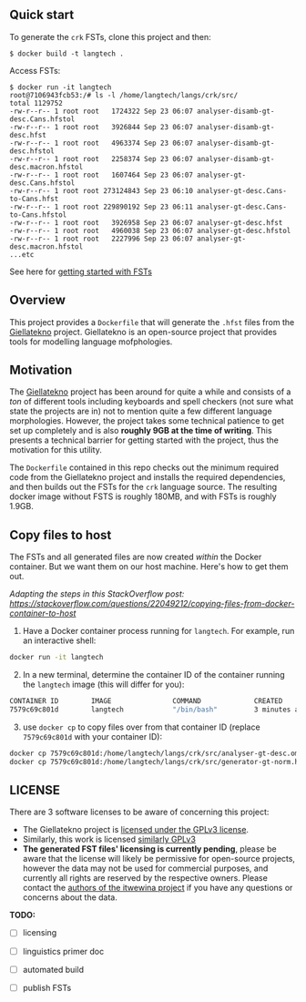 ## Quick start
To generate the `crk` FSTs, clone this project and then:

```
$ docker build -t langtech .
```

Access FSTs:

```
$ docker run -it langtech
root@7106943fcb53:/# ls -l /home/langtech/langs/crk/src/
total 1129752
-rw-r--r-- 1 root root   1724322 Sep 23 06:07 analyser-disamb-gt-desc.Cans.hfstol
-rw-r--r-- 1 root root   3926844 Sep 23 06:07 analyser-disamb-gt-desc.hfst
-rw-r--r-- 1 root root   4963374 Sep 23 06:07 analyser-disamb-gt-desc.hfstol
-rw-r--r-- 1 root root   2258374 Sep 23 06:07 analyser-disamb-gt-desc.macron.hfstol
-rw-r--r-- 1 root root   1607464 Sep 23 06:07 analyser-gt-desc.Cans.hfstol
-rw-r--r-- 1 root root 273124843 Sep 23 06:10 analyser-gt-desc.Cans-to-Cans.hfst
-rw-r--r-- 1 root root 229890192 Sep 23 06:11 analyser-gt-desc.Cans-to-Cans.hfstol
-rw-r--r-- 1 root root   3926958 Sep 23 06:07 analyser-gt-desc.hfst
-rw-r--r-- 1 root root   4960038 Sep 23 06:07 analyser-gt-desc.hfstol
-rw-r--r-- 1 root root   2227996 Sep 23 06:07 analyser-gt-desc.macron.hfstol
...etc
```

See here for [getting started with FSTs][2]

## Overview
This project provides a `Dockerfile` that will generate the `.hfst` files from
the [Giellatekno][1] project. Giellatekno is an open-source project that
provides tools for modelling language mofphologies. 


## Motivation
The [Giellatekno][1] project has been around for quite a while and consists
of a *ton* of different tools including keyboards and spell checkers (not sure
what state the projects are in) not to mention quite a few different language
morphologies. However, the project takes some technical patience to get set
up completely and is also **roughly 9GB at the time of writing**. This presents
a technical barrier for getting started with the project, thus the motivation
for this utility.

The `Dockerfile` contained in this repo checks out the minimum required code
from the Giellatekno project and installs the required dependencies, and then
builds out the FSTs for the `crk` language source. The resulting docker image
without FSTS is roughly 180MB, and with FSTs is roughly 1.9GB.

## Copy files to host

The FSTs and all generated files are now created _within_ the Docker container. But we want them on our host machine. Here's how to get them out.

*Adapting the steps in this StackOverflow post: https://stackoverflow.com/questions/22049212/copying-files-from-docker-container-to-host*

1. Have a Docker container process running for `langtech`. For example, run an interactive shell:

```sh
docker run -it langtech
```

2. In a new terminal, determine the container ID of the container running the `langtech` image (this will differ for you):

```sh
CONTAINER ID        IMAGE               COMMAND             CREATED             STATUS              PORTS               NAMES
7579c69c801d        langtech            "/bin/bash"         3 minutes ago       Up 3 minutes                            cranky_benz
```

3. use `docker cp` to copy files over from that container ID (replace `7579c69c801d` with your container ID):

```sh
docker cp 7579c69c801d:/home/langtech/langs/crk/src/analyser-gt-desc.omnivorous.hfstol .
docker cp 7579c69c801d:/home/langtech/langs/crk/src/generator-gt-norm.hfstol .
```


## LICENSE
There are 3 software licenses to be aware of concerning this project:

- The Giellatekno project is [licensed under the GPLv3 license][3].
- Similarly, this work is licensed [similarly GPLv3][4]
- **The generated FST files' licensing is currently pending**, please be aware
that the license will likely be permissive for open-source projects, however
the data may not be used for commercial purposes, and currently all rights are
reserved by the respective owners. Please contact the [authors of the itwewina
project][5] if you have any questions or concerns about the data.

**TODO:**

 - [ ] licensing
 - [ ] linguistics primer doc
 - [ ] automated build
 - [ ] publish FSTs


[1]: http://giellatekno.uit.no/index.eng.html
[2]: https://github.com/UAlbertaALTLab/itwewina/blob/development/docs/using-the-fsts.md
[3]: https://victorio.uit.no/langtech/trunk/LICENSE.txt
[4]: /LICENSE
[5]: http://altlab.ualberta.ca/itwewina/about/
